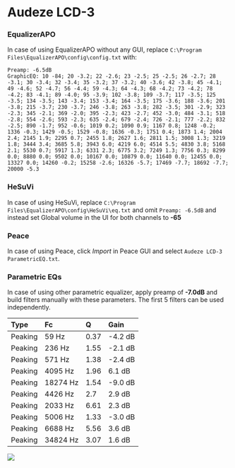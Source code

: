 # Audeze LCD-3

### EqualizerAPO
In case of using EqualizerAPO without any GUI, replace `C:\Program Files\EqualizerAPO\config\config.txt`
with:
```
Preamp: -6.5dB
GraphicEQ: 10 -84; 20 -3.2; 22 -2.6; 23 -2.5; 25 -2.5; 26 -2.7; 28 -3.1; 30 -3.4; 32 -3.4; 35 -3.2; 37 -3.2; 40 -3.6; 42 -3.8; 45 -4.1; 49 -4.6; 52 -4.7; 56 -4.4; 59 -4.3; 64 -4.3; 68 -4.2; 73 -4.2; 78 -4.2; 83 -4.1; 89 -4.0; 95 -3.9; 102 -3.8; 109 -3.7; 117 -3.5; 125 -3.5; 134 -3.5; 143 -3.4; 153 -3.4; 164 -3.5; 175 -3.6; 188 -3.6; 201 -3.8; 215 -3.7; 230 -3.7; 246 -3.8; 263 -3.8; 282 -3.5; 301 -2.9; 323 -2.3; 345 -2.1; 369 -2.0; 395 -2.3; 423 -2.7; 452 -3.0; 484 -3.1; 518 -2.8; 554 -2.6; 593 -2.3; 635 -2.4; 679 -2.4; 726 -2.1; 777 -2.2; 832 -2.5; 890 -1.7; 952 -0.6; 1019 0.2; 1090 0.9; 1167 0.8; 1248 -0.2; 1336 -0.3; 1429 -0.5; 1529 -0.8; 1636 -0.3; 1751 0.4; 1873 1.4; 2004 2.4; 2145 1.9; 2295 0.7; 2455 1.8; 2627 1.6; 2811 1.5; 3008 1.3; 3219 1.8; 3444 3.4; 3685 5.8; 3943 6.0; 4219 6.0; 4514 5.5; 4830 3.8; 5168 2.1; 5530 0.7; 5917 1.3; 6331 2.3; 6775 3.2; 7249 1.3; 7756 0.3; 8299 0.0; 8880 0.0; 9502 0.0; 10167 0.0; 10879 0.0; 11640 0.0; 12455 0.0; 13327 0.0; 14260 -0.2; 15258 -2.6; 16326 -5.7; 17469 -7.7; 18692 -7.7; 20000 -5.3
```

### HeSuVi
In case of using HeSuVi, replace `C:\Program Files\EqualizerAPO\config\HeSuVi\eq.txt` and omit `Preamp:
-6.5dB` and instead set Global volume in the UI for both channels to **-65**

### Peace
In case of using Peace, click *Import* in Peace GUI and select `Audeze LCD-3 ParametricEQ.txt`.

### Parametric EQs
In case of using other parametric equalizer, apply preamp of **-7.0dB** and build filters manually with
these parameters. The first 5 filters can be used independently.

| Type    | Fc       |    Q | Gain    |
|:--------|:---------|:-----|:--------|
| Peaking | 59 Hz    | 0.37 | -4.2 dB |
| Peaking | 236 Hz   | 1.55 | -2.1 dB |
| Peaking | 571 Hz   | 1.38 | -2.4 dB |
| Peaking | 4095 Hz  | 1.96 | 6.1 dB  |
| Peaking | 18274 Hz | 1.54 | -9.0 dB |
| Peaking | 4426 Hz  | 2.7  | 2.9 dB  |
| Peaking | 2033 Hz  | 6.61 | 2.3 dB  |
| Peaking | 5006 Hz  | 1.33 | -3.0 dB |
| Peaking | 6688 Hz  | 5.56 | 3.6 dB  |
| Peaking | 34824 Hz | 3.07 | 1.6 dB  |

![](https://raw.githubusercontent.com/jaakkopasanen/AutoEq/master/results/headphonecom/sbaf-serious/Audeze%20LCD-3/Audeze%20LCD-3.png)